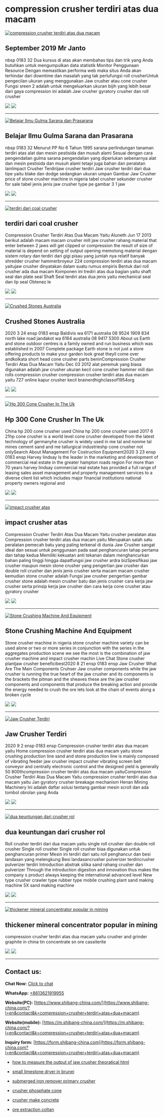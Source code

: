 # compression crusher terdiri atas dua macam

<a href="https://swt.shibang-china.com/?l=en&img&k=compression+crusher+terdiri+atas+dua+macam" target="_blank">![compression crusher terdiri atas dua macam](http://static.shibang-china.com/all-800x300/1254.jpg)</a>

## September 2019 Mr Janto
nbsp 0183 32 Dua kursus di atas akan membahas tips dan trik yang Anda butuhkan untuk mengumpulkan data statistik Monitor Penggunaan Resource Dengan memastikan performa web maka situs Anda akan terhindar dari downtime dan masalah yang tak perlufungsi roll crusherUntuk pengecilan ukuran yang menggunakan Jaw crusher atau cone crusher Fungsi sreen 2 adalah untuk mengeluarkan ukuran bijih yang lebih besar dari gaya compression ini adalah Jaw crusher gyratory crusher dan roll crusher


<a href="https://whatsapp.shibangsoft.com/WhatsApp.php" target="_blank" title="WhatsApp">![](http://static.shibang-china.com/icon/whatsapp.png)</a> <a href="https://swt.shibang-china.com/?l=en&icon&k=compression+crusher+terdiri+atas+dua+macam" target="_blank">![](http://static.shibang-china.com/icon/chat-en.png)</a>

---

<a href="https://swt.shibang-china.com/?l=en&img&k=compression+crusher+terdiri+atas+dua+macam" target="_blank">![Belajar Ilmu Gulma Sarana dan Prasarana](http://static.shibang-china.com/all-800x300/249.jpg)</a>

## Belajar Ilmu Gulma Sarana dan Prasarana
nbsp 0183 32 Menurut PP No 6 Tahun 1995 sarana perlindungan tanaman terdiri atas alat dan mesin pestisida dan musuh alami Sesuai dengan cara pengendalian gulma sarana pengendalian yang diperlukan sebenarnya alat dan mesin pestisida dan musuh alami tetapi juga bahan dan peralatan lainImpact Crusher Terdirijaw crusher terdiri Jaw crusher terdiri dari dua tipe yaitu blake dan dodge sedangkan ukuran umpan Gambar Jaw Crusher price of stone crusher machine in nigeria tabel crusher sekunder crusher for sale tabel jenis jenis jaw crusher type pe gambar 3 1 jaw


<a href="https://whatsapp.shibangsoft.com/WhatsApp.php" target="_blank" title="WhatsApp">![](http://static.shibang-china.com/icon/whatsapp.png)</a> <a href="https://swt.shibang-china.com/?l=en&icon&k=compression+crusher+terdiri+atas+dua+macam" target="_blank">![](http://static.shibang-china.com/icon/chat-en.png)</a>

---

<a href="https://swt.shibang-china.com/?l=en&img&k=compression+crusher+terdiri+atas+dua+macam" target="_blank">![terdiri dari coal crusher](http://static.shibang-china.com/all-800x300/591.jpg)</a>

## terdiri dari coal crusher
Compression Crusher Terdiri Atas Dua Macam Yaitu Aluneth Jun 17 2013 berikut adalah macam macam crusher mill jaw crusher rahang material that enter between 2 jaws will get clipped or compression the result of size of material is depend on setting of output opening memotong material dengan sistem rotary dan terdiri dari gigi pisau yang jumlah nya relatif banyak shredder crusher hammerbroyeur 224 compression terdiri atas dua macam yaitujaw crusher dinyatakan dalam suatu rumus empiris Bentuk dari roll crusher ada dua macam Komponen ini trediri atas dua bagian yaitu shaft seal dan plate seal Shaft Seal terdiri atas dua jenis yaitu mechanical seal dan lip seal Obtenez le


<a href="https://whatsapp.shibangsoft.com/WhatsApp.php" target="_blank" title="WhatsApp">![](http://static.shibang-china.com/icon/whatsapp.png)</a> <a href="https://swt.shibang-china.com/?l=en&icon&k=compression+crusher+terdiri+atas+dua+macam" target="_blank">![](http://static.shibang-china.com/icon/chat-en.png)</a>

---

<a href="https://swt.shibang-china.com/?l=en&img&k=compression+crusher+terdiri+atas+dua+macam" target="_blank">![Crushed Stones Australia](http://static.shibang-china.com/all-800x300/1085.jpg)</a>

## Crushed Stones Australia
2020 3 24 ensp 0183 ensp Baldivis wa 6171 australia 08 9524 1909 834 north lake road jandakot wa 6164 australia 08 9417 5300 About us Earth and stone outdoor centres is a family owned and run business which was established in 2007 Complete package Earth stone is not just a store offering products to make your garden look great theyll come over andkolkata short head cone crusher parts beninCompression Crusher Terdiri Atas Dua Macam Yaitu Dec 03 2012 alat peremuk yang biasa digunakan adalah jaw crusher ukuran kecil cone crusher hammer mill dan rolls compression crusher compression crusher terdiri atas dua macam yaitu 727 online kapur crusher kecil brainerdhighclassof1954org


<a href="https://whatsapp.shibangsoft.com/WhatsApp.php" target="_blank" title="WhatsApp">![](http://static.shibang-china.com/icon/whatsapp.png)</a> <a href="https://swt.shibang-china.com/?l=en&icon&k=compression+crusher+terdiri+atas+dua+macam" target="_blank">![](http://static.shibang-china.com/icon/chat-en.png)</a>

---

<a href="https://swt.shibang-china.com/?l=en&img&k=compression+crusher+terdiri+atas+dua+macam" target="_blank">![Hp 300 Cone Crusher In The Uk](http://static.shibang-china.com/all-800x300/690.jpg)</a>

## Hp 300 Cone Crusher In The Uk
China hp 200 cone crusher used China hp 200 cone crusher used 2017 6 21hp cone crusher is a world level cone crusher developed from the latest technology of germanyhe crusher is widely used in me tal and nonme tal mines cement sand and me tallurgical industrieshp cone crusher not onlySearch About Management For Costruction Equipment2020 3 23 ensp 0183 ensp Harvey lindsay Is the leader in the marketing and development of commercial real estate in the greater hampton roads region For more than 70 years harvey lindsay commercial real estate has provided a full range of leasing sales asset management and property management services to a diverse client list which includes major financial institutions national property owners regional and


<a href="https://whatsapp.shibangsoft.com/WhatsApp.php" target="_blank" title="WhatsApp">![](http://static.shibang-china.com/icon/whatsapp.png)</a> <a href="https://swt.shibang-china.com/?l=en&icon&k=compression+crusher+terdiri+atas+dua+macam" target="_blank">![](http://static.shibang-china.com/icon/chat-en.png)</a>

---

<a href="https://swt.shibang-china.com/?l=en&img&k=compression+crusher+terdiri+atas+dua+macam" target="_blank">![impact crusher atas](http://static.shibang-china.com/all-800x300/655.jpg)</a>

## impact crusher atas
Compression Crusher Terdiri Atas Dua Macam Yaitu crusher peralatan atas Compression crusher terdiri atas dua macam yaitu Merupakan salah satu peralatan pemecah batu yang paling terkenal di dunia Jaw Crusher sangat ideal dan sesuai untuk penggunaan pada saat penghancuran tahap pertama dan tahap kedua Memiliki kekuatan anti tekanan dalam menghancurkan bahan paling tinggi hingga dapatfungsi jaw crusher ardra bizSpesifikasi jaw crusher maupun mesin stone crusher yang pengertian jaw crusher dan double roll crusher dan jenis jenis crusher serta macam macam crusher kemudian stone crusher adalah Fungsi jaw crusher pengertian gambar crusher stone adalah mesin crusher batu dan jenis crusher cara kerja jaw crusher serta prinsip kerja jaw crusher dan cara kerja cone crusher atau gyratory crusher


<a href="https://whatsapp.shibangsoft.com/WhatsApp.php" target="_blank" title="WhatsApp">![](http://static.shibang-china.com/icon/whatsapp.png)</a> <a href="https://swt.shibang-china.com/?l=en&icon&k=compression+crusher+terdiri+atas+dua+macam" target="_blank">![](http://static.shibang-china.com/icon/chat-en.png)</a>

---

<a href="https://swt.shibang-china.com/?l=en&img&k=compression+crusher+terdiri+atas+dua+macam" target="_blank">![Stone Crushing Machine And Equipment](http://static.shibang-china.com/all-800x300/1202.jpg)</a>

## Stone Crushing Machine And Equipment
Stone crusher machine in nigeria stone crusher machine variety can be used alone or two or more series in conjunction with the series in the aggregates production scene we see the most is the combination of jaw crusher machine and impact crusher machin Live Chat Stone crusher plantjaw crusher beneficibest2020 8 21 ensp 0183 ensp Jaw Crusher What Are The Main Components Cruhser Jaw crusher components while the jaw crusher is running the true heart of the jaw crusher and its components is the brackets the pitman and the sheaves these are the jaw crusher components and components that produce the breaking action and provide the energy needed to crush the ore lets look at the chain of events along a broken cycle


<a href="https://whatsapp.shibangsoft.com/WhatsApp.php" target="_blank" title="WhatsApp">![](http://static.shibang-china.com/icon/whatsapp.png)</a> <a href="https://swt.shibang-china.com/?l=en&icon&k=compression+crusher+terdiri+atas+dua+macam" target="_blank">![](http://static.shibang-china.com/icon/chat-en.png)</a>

---

<a href="https://swt.shibang-china.com/?l=en&img&k=compression+crusher+terdiri+atas+dua+macam" target="_blank">![Jaw Crusher Terdiri](http://static.shibang-china.com/all-800x300/315.jpg)</a>

## Jaw Crusher Terdiri
2020 9 2 ensp 0183 ensp Compression crusher terdiri atas dua macam yaitu Home compression crusher terdiri atas dua macam yaitu stone crushing production line sand and stone production line is mainly composed of vibrating feeder jaw crusher impact crusher vibrating screen belt conveyor and centrally electronic control and the designed yield is generally 50 800thcompression crusher terdiri atas dua macam yaituCompression Crusher Terdiri Atas Dua Macam Yaitu compression crusher terdiri atas dua macam yaitu Jan gyratory crusher breakage mechanism Henan Mining Machinery Ini adalah daftar solusi tentang gambar mesin scroll dan ada tombol obrolan yang Anda


<a href="https://whatsapp.shibangsoft.com/WhatsApp.php" target="_blank" title="WhatsApp">![](http://static.shibang-china.com/icon/whatsapp.png)</a> <a href="https://swt.shibang-china.com/?l=en&icon&k=compression+crusher+terdiri+atas+dua+macam" target="_blank">![](http://static.shibang-china.com/icon/chat-en.png)</a>

---

<a href="https://swt.shibang-china.com/?l=en&img&k=compression+crusher+terdiri+atas+dua+macam" target="_blank">![dua keuntungan dari crusher rol](http://static.shibang-china.com/all-800x300/1363.jpg)</a>

## dua keuntungan dari crusher rol
Roll crusher terdiri dari dua macam yaitu single roll crusher dan double roll crusher Single roll crusher Single roll crusher biaa digunakan untuk penghancuran primer Mesin ini terdiri dari satu roll penghancur dan besi landasan yang melengkung Besi landasancrusher pulverizer terdiricrusher pulverizer terdiri Introduction abstrak silika sand rahang crusher dan pulverizer Through the introduction digestion and innovation thus makes the company s product always keeping the international advanced level New type crusher crawler type rubber type mobile crushing plant sand making machine 5X sand making machine


<a href="https://whatsapp.shibangsoft.com/WhatsApp.php" target="_blank" title="WhatsApp">![](http://static.shibang-china.com/icon/whatsapp.png)</a> <a href="https://swt.shibang-china.com/?l=en&icon&k=compression+crusher+terdiri+atas+dua+macam" target="_blank">![](http://static.shibang-china.com/icon/chat-en.png)</a>

---

<a href="https://swt.shibang-china.com/?l=en&img&k=compression+crusher+terdiri+atas+dua+macam" target="_blank">![thickener mineral concentrator popular in mining](http://static.shibang-china.com/all-800x300/665.jpg)</a>

## thickener mineral concentrator popular in mining
compression crusher terdiri atas dua macam yaitu crusher and grinder graphite in china tin concentrate sn ore cassiterite

<a href="https://whatsapp.shibangsoft.com/WhatsApp.php" target="_blank" title="WhatsApp">![](http://static.shibang-china.com/icon/whatsapp.png)</a> <a href="https://swt.shibang-china.com/?l=en&icon&k=compression+crusher+terdiri+atas+dua+macam" target="_blank">![](http://static.shibang-china.com/icon/chat-en.png)</a>

---
## Contact us:

**Chat Now:** [Click to chat](https://swt.shibang-china.com?l=en&contact&k=compression+crusher+terdiri+atas+dua+macam)

**WhatsApp:**  [+8613621919955](https://whatsapp.shibangsoft.com/WhatsApp.php)

**Website(PC):** [https://www.shibang-china.com/](https://www.shibang-china.com/?l=en&contact&k=compression+crusher+terdiri+atas+dua+macam)

**Website(mobile):** [https://m.shibang-china.com/](https://m.shibang-china.com/?l=en&contact&k=compression+crusher+terdiri+atas+dua+macam)

**Inquiry form:** [https://form.shibang-china.com](https://form.shibang-china.com?l=en&contact&k=compression+crusher+terdiri+atas+dua+macam)

* [how to measure the output of jaw crusher theoratical html](../164/how%20to%20measure%20the%20output%20of%20jaw%20crusher%20theoratical%20html.md)

* [small limestone dryer in brunei](../168/small%20limestone%20dryer%20in%20brunei.md)

* [submerged iron remover primary crusher](../165/submerged%20iron%20remover%20primary%20crusher.md)

* [crusher phosphate cone](../169/crusher%20phosphate%20cone.md)

* [crusher make concrete](../170/crusher%20make%20concrete.md)

* [ore extraction coltan](../163/ore%20extraction%20coltan.md)